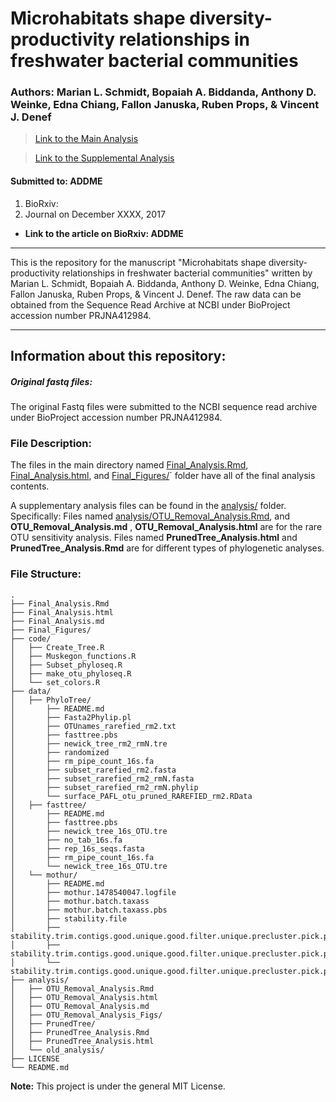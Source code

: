 # Microhabitats shape diversity-productivity relationships in freshwater bacterial communities



###  **Authors:** Marian L. Schmidt, Bopaiah A. Biddanda, Anthony D. Weinke, Edna Chiang, Fallon Januska, Ruben Props, & Vincent J. Denef


> [Link to the Main Analysis](Final_Analysis.html)

> [Link to the Supplemental Analysis](analysis/OTU_Removal_Analysis.html)

#### Submitted to:  ADDME

  1. BioRxiv: 
  2. Journal on December XXXX, 2017  

- **Link to the article on BioRxiv: ADDME**


**********

This is the repository for the manuscript "Microhabitats shape diversity-productivity relationships in freshwater bacterial communities" written by Marian L. Schmidt, Bopaiah A. Biddanda, Anthony D. Weinke, Edna Chiang, Fallon Januska, Ruben Props, & Vincent J. Denef.  The raw data can be obtained from the Sequence Read Archive at NCBI under BioProject accession number PRJNA412984.

**********


## Information about this repository:  

##### **Original fastq files:**
The original Fastq files were submitted to the NCBI sequence read archive under BioProject accession number PRJNA412984.


### **File Description:**

The files in the main directory named [Final_Analysis.Rmd](Final_Analysis.Rmd), [Final_Analysis.html](Final_Analysis.html), and [Final_Figures/](Final_Figures/)` folder have all of the final analysis contents. 

A supplementary analysis files can be found in the [analysis/](analysis/) folder. Specifically: Files named [analysis/OTU_Removal_Analysis.Rmd](analyis/OTU_Removal_Analysis.Rmd), and  **OTU_Removal_Analysis.md** , **OTU_Removal_Analysis.html** are for the rare OTU sensitivity analysis. Files named **PrunedTree_Analysis.html** and **PrunedTree_Analysis.Rmd** are for different types of phylogenetic analyses. 

### **File Structure:**

```
.
├── Final_Analysis.Rmd
├── Final_Analysis.html
├── Final_Analysis.md
├── Final_Figures/
├── code/
│   ├── Create_Tree.R
│   ├── Muskegon_functions.R
│   ├── Subset_phyloseq.R
│   ├── make_otu_phyloseq.R
│   └── set_colors.R
├── data/
│   ├── PhyloTree/
│       ├── README.md
│       ├── Fasta2Phylip.pl
│       ├── OTUnames_rarefied_rm2.txt
│       ├── fasttree.pbs
│       ├── newick_tree_rm2_rmN.tre
│       ├── randomized
│       ├── rm_pipe_count_16s.fa
│       ├── subset_rarefied_rm2.fasta
│       ├── subset_rarefied_rm2_rmN.fasta
│       ├── subset_rarefied_rm2_rmN.phylip
│       └── surface_PAFL_otu_pruned_RAREFIED_rm2.RData
│   ├── fasttree/
│       ├── README.md
│       ├── fasttree.pbs
│       ├── newick_tree_16s_OTU.tre
│       ├── no_tab_16s.fa
│       ├── rep_16s_seqs.fasta
│       ├── rm_pipe_count_16s.fa
│       └── newick_tree_16s_OTU.tre
│   └── mothur/
│       ├── README.md
│       ├── mothur.1478540047.logfile
│       ├── mothur.batch.taxass
│       ├── mothur.batch.taxass.pbs
│       ├── stability.file
│       ├── stability.trim.contigs.good.unique.good.filter.unique.precluster.pick.pick.an.unique_list.0.03.cons.taxonomy
│       ├── stability.trim.contigs.good.unique.good.filter.unique.precluster.pick.pick.an.unique_list.0.03.rep.fasta
│       └── stability.trim.contigs.good.unique.good.filter.unique.precluster.pick.pick.an.unique_list.shared
├── analysis/
│   ├── OTU_Removal_Analysis.Rmd
│   ├── OTU_Removal_Analysis.html
│   ├── OTU_Removal_Analysis.md
│   ├── OTU_Removal_Analysis_Figs/
│   ├── PrunedTree/
│   ├── PrunedTree_Analysis.Rmd
│   ├── PrunedTree_Analysis.html
│   └── old_analysis/
├── LICENSE
└── README.md
```

**Note:**  This project is under the general MIT License.
